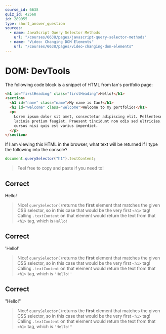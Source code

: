 ```yaml
---
course_id: 6638
quiz_id: 42568
id: 289955
type: short_answer_question
sources:
  - name: JavaScript Query Selector Methods
    url: "/courses/6638/pages/javascript-query-selector-methods"
  - name: "Video: Changing DOM Elements"
    url: "/courses/6638/pages/video-changing-dom-elements"
---
```


# DOM: DevTools

The following code block is a snippet of HTML from Ian's portfolio page:

```html
<h1 id="firstHeading" class="firstHeading">Hello!</h1>
<section>
  <h1 id="name" class="name">My name is Ian!</h1>
  <h1 id="welcome" class="welcome">Welcome to my portfolio!</h1>
  <p>
    Lorem ipsum dolor sit amet, consectetur adipiscing elit. Pellentesque
    lacinia pretium feugiat. Praesent tincidunt non odio sed ultricies. Fusce
    cursus nisi quis est varius imperdiet.
  </p>
</section>
```

If I am viewing this HTML in the browser, what text will be returned if I type
the following into the console?

```javascript
document.querySelector("h1").textContent;
```

> Feel free to copy and paste if you need to!

## Correct

Hello!

> Nice! `querySelector()`returns the **first** element that matches the given
> CSS selector, so in this case that would be the very first `<h1>` tag! Calling
> `.textContent` on that element would return the text from that `<h1>` tag,
> which is `Hello!`

## Correct

'Hello!'

> Nice! `querySelector()`returns the **first** element that matches the given
> CSS selector, so in this case that would be the very first `<h1>` tag! Calling
> `.textContent` on that element would return the text from that `<h1>` tag,
> which is `'Hello!'`

## Correct

"Hello!"

> Nice! `querySelector()`returns the **first** element that matches the given
> CSS selector, so in this case that would be the very first `<h1>` tag! Calling
> `.textContent` on that element would return the text from that `<h1>` tag,
> which is `"Hello!"`

